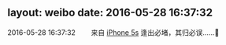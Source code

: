 layout: weibo
date: 2016-05-28 16:37:32
---
2016-05-28 16:37:32  &nbsp;&nbsp;&nbsp;&nbsp;&nbsp;&nbsp; 来自 <a href="sinaweibo://customweibosource" rel="nofollow">iPhone 5s</a>
逢出必堵，其归必误……🙏 ​​​
